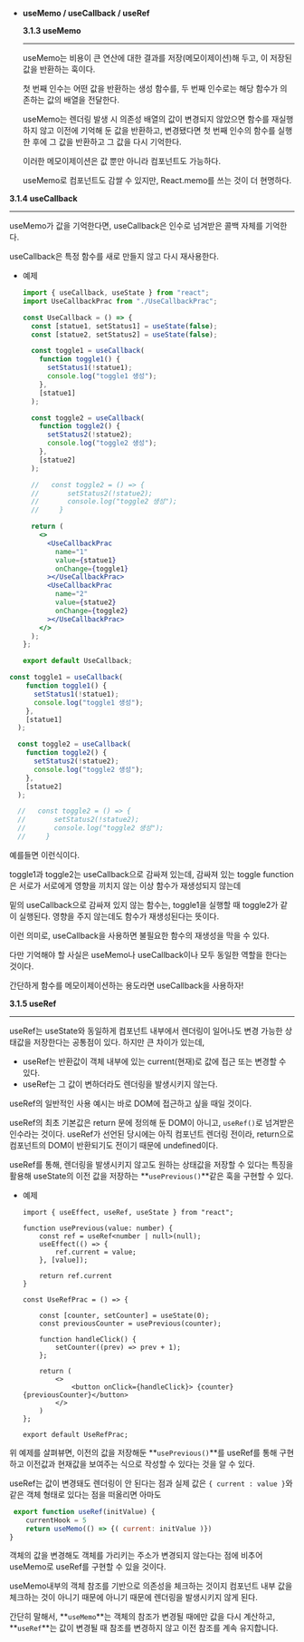 - **useMemo / useCallback / useRef**
    
    
    **3.1.3 useMemo**
    
    ---
    
    useMemo는 비용이 큰 연산에 대한 결과를 저장(메모이제이션)해 두고, 이 저장된 값을 반환하는 훅이다.
    
    첫 번째 인수는 어떤 값을 반환하는 생성 함수를, 두 번째 인수로는 해당 함수가 의존하는 값의 배열을 전달한다.
    
    useMemo는 렌더링 발생 시 의존성 배열의 값이 변경되지 않았으면 함수를 재실행하지 않고 이전에 기억해 둔 값을 반환하고, 변경됐다면 첫 번째 인수의 함수를 실행한 후에 그 값을 반환하고 그 값을 다시 기억한다.
    
    이러한 메모이제이션은 값 뿐만 아니라 컴포넌트도 가능하다.
    
    useMemo로 컴포넌트도 감쌀 수 있지만, React.memo를 쓰는 것이 더 현명하다.
    

**3.1.4 useCallback**

---

useMemo가 값을 기억한다면, useCallback은 인수로 넘겨받은 콜백 자체를 기억한다.

useCallback은 특정 함수를 새로 만들지 않고 다시 재사용한다.

- 예제
    
    ```jsx
    import { useCallback, useState } from "react";
    import UseCallbackPrac from "./UseCallbackPrac";
    
    const UseCallback = () => {
      const [statue1, setStatus1] = useState(false);
      const [statue2, setStatus2] = useState(false);
    
      const toggle1 = useCallback(
        function toggle1() {
          setStatus1(!statue1);
          console.log("toggle1 생성");
        },
        [statue1]
      );
    
      const toggle2 = useCallback(
        function toggle2() {
          setStatus2(!statue2);
          console.log("toggle2 생성");
        },
        [statue2]
      );
    
      //   const toggle2 = () => {
      //       setStatus2(!statue2);
      //       console.log("toggle2 생성");
      //     }
    
      return (
        <>
          <UseCallbackPrac
            name="1"
            value={statue1}
            onChange={toggle1}
          ></UseCallbackPrac>
          <UseCallbackPrac
            name="2"
            value={statue2}
            onChange={toggle2}
          ></UseCallbackPrac>
        </>
      );
    };
    
    export default UseCallback;
    ```
    

```jsx
const toggle1 = useCallback(
    function toggle1() {
      setStatus1(!statue1);
      console.log("toggle1 생성");
    },
    [statue1]
  );

  const toggle2 = useCallback(
    function toggle2() {
      setStatus2(!statue2);
      console.log("toggle2 생성");
    },
    [statue2]
  );

  //   const toggle2 = () => {
  //       setStatus2(!statue2);
  //       console.log("toggle2 생성");
  //     }
```

예를들면 이런식이다.

toggle1과 toggle2는 useCallback으로 감싸져 있는데, 감싸져 있는 toggle function은 서로가 서로에게 영향을 끼치지 않는 이상 함수가 재생성되지 않는데

밑의 useCallback으로 감싸져 있지 않는 함수는, toggle1을 실행할 때 toggle2가 같이 실행된다. 영향을 주지 않는데도 함수가 재생성된다는 뜻이다.

이런 의미로, useCallback을 사용하면 불필요한 함수의 재생성을 막을 수 있다.

다만 기억해야 할 사실은 useMemo나 useCallback이나 모두 동일한 역할을 한다는 것이다.

간단하게 함수를 메모이제이션하는 용도라면 useCallback을 사용하자!

**3.1.5 useRef**

---

useRef는 useState와 동일하게 컴포넌트 내부에서 렌더링이 일어나도 변경 가능한 상태값을 저장한다는 공통점이 있다. 하지만 큰 차이가 있는데,

- useRef는 반환값이 객체 내부에 있는 current(현재)로 값에 접근 또는 변경할 수 있다.
- useRef는 그 값이 변하더라도 렌더링을 발생시키지 않는다.

useRef의 일반적인 사용 예시는 바로 DOM에 접근하고 싶을 때일 것이다.

useRef의 최초 기본값은 return 문에 정의해 둔 DOM이 아니고, `useRef()`로 넘겨받은 인수라는 것이다. useRef가 선언된 당시에는 아직 컴포넌트 렌더링 전이라, return으로 컴포넌트의 DOM이 반환되기도 전이기 때문에 undefined이다.

useRef를 통해, 렌더링을 발생시키지 않고도 원하는 상태값을 저장할 수 있다는 특징을 활용해 useState의 이전 값을 저장하는 **`usePrevious()`**같은 훅을 구현할 수 있다.

- 예제
    
    ```tsx
    import { useEffect, useRef, useState } from "react";
    
    function usePrevious(value: number) {
        const ref = useRef<number | null>(null);
        useEffect(() => {
            ref.current = value;
        }, [value]);
    
        return ref.current
    }
    
    const UseRefPrac = () => {
    
        const [counter, setCounter] = useState(0);
        const previousCounter = usePrevious(counter);
    
        function handleClick() {
            setCounter((prev) => prev + 1);
        };
    
        return (
            <>
                <button onClick={handleClick}> {counter} {previousCounter}</button>
            </>
        )
    };
    
    export default UseRefPrac;
    ```
    

위 예제를 살펴뷰면, 이전의 값을 저장해둔 **`usePrevious()`**를 useRef를 통해 구현하고 이전값과 현재값을 보여주는 식으로 작성할 수 있다는 것을 알 수 있다.

useRef는 값이 변경돼도 렌더링이 안 된다는 점과 실제 값은 `{ current : value }`와 같은 객체 형태로 있다는 점을 떠올리면 아마도

```jsx
 export function useRef(initValue) {
	currentHook = 5
	return useMemo(() => {( current: initValue )})
}
```

객체의 값을 변경해도 객체를 가리키는 주소가 변경되지 않는다는 점에 비추어 useMemo로 useRef를 구현할 수 있을 것이다.

useMemo내부의 객체 참조를 기반으로 의존성을 체크하는 것이지 컴포넌트 내부 값을 체크하는 것이 아니기 때문에 아니기 때문에 렌더링을 발생시키지 않게 된다. 

간단히 말해서, **`useMemo`**는 객체의 참조가 변경될 때에만 값을 다시 계산하고, **`useRef`**는 값이 변경될 때 참조를 변경하지 않고 이전 참조를 계속 유지합니다.